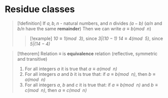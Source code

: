# Residue classes

> [!definition] 
> If *$a, b, n$* - natural numbers, and *$n$* divides *$(a-b)$* (*$a/n$* and *$b/n$* have the same **remainder**)
> Then we can write $a \equiv b(mod\ \ n)$
> 
> > [!example] 
> > *$10 \equiv 1(mod\ \ 3)$*, since *$3|(10-1)$*
> > *$14 \equiv 4(mod\ \ 5)$*, since *$5|(14-4)$*

> [!theorem] 
> Relation *$\equiv$* is **equivalence** relation (reflective, symmetric and transitive)
> 1. For all integers *$a$* it is true that *$a \equiv a(mod\ \ n)$*
> 2. For all integers *$a$* and *$b$* it is true that: if *$a \equiv b(mod\ \ n)$*, then *$b \equiv a(mod\ \ n)$*
> 3. For all integers *$a$*, *$b$* and *$c$* it is true that: if *$a \equiv b(mod\ \ n)$* and *$b \equiv c(mod\ \ n)$*, then *$a \equiv c(mod\ \ n)$*

